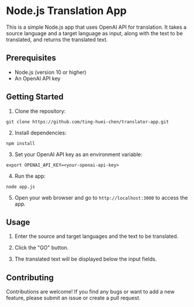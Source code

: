 # Node.js Translation App

This is a simple Node.js app that uses OpenAI API for translation. It takes a source language and a target language as input, along with the text to be translated, and returns the translated text.

## Prerequisites

- Node.js (version 10 or higher)
- An OpenAI API key

## Getting Started

1. Clone the repository:

```
git clone https://github.com/ting-huei-chen/translator-app.git
```

2. Install dependencies:

```
npm install
```

3. Set your OpenAI API key as an environment variable:

```
export OPENAI_API_KEY=<your-openai-api-key>
```

4. Run the app:

```
node app.js
```

5. Open your web browser and go to `http://localhost:3000` to access the app.

## Usage

1. Enter the source and target languages and the text to be translated.

2. Click the "GO" button.

3. The translated text will be displayed below the input fields.

## Contributing

Contributions are welcome! If you find any bugs or want to add a new feature, please submit an issue or create a pull request.
